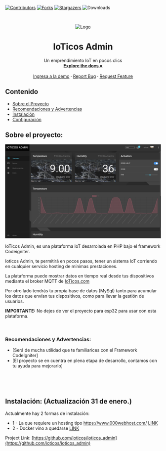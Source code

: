 [![Contributors][contributors-shield]][contributors-url]
[![Forks][forks-shield]][forks-url]
[![Stargazers][stars-shield]][stars-url]
![Downloads][down-shield]

<!-- MARKDOWN LINKS & IMAGES -->
<!-- https://www.markdownguide.org/basic-syntax/#reference-style-links -->
[contributors-shield]: https://img.shields.io/github/contributors/ioticos/ioticos_admin?style=plastic
[contributors-url]: https://github.com/ioticos/ioticos_admin/graphs/contributors
[forks-shield]: https://img.shields.io/github/forks/ioticos/ioticos_admin?label=Fork&style=plastic
[forks-url]: https://github.com/ioticos/ioticos-admin/network/members
[stars-shield]: https://img.shields.io/github/stars/ioticos/ioticos_admin?style=plastic
[stars-url]: https://github.com/ioticos/ioticos_admin/stargazers
[down-shield]: https://img.shields.io/github/downloads/ioticos/ioticos_admin/total?style=plastic



<!-- PROJECT LOGO -->
<br />
<p align="center">
  <a href="https://github.com/ioticos/ioticos_admin">
    <img src="https://ioticos.org/images/files/illustrator-featured-img-1.png" alt="Logo" width="380" >
  </a>

  <h1 align="center">IoTicos Admin</h1>

  <p align="center">
    Un emprendimiento IoT en pocos clics
    <br/>
    <a href="https://github.com/github_username/repo"><strong>Explore the docs »</strong></a>
    <br/>
    <br/>
    <a href="https://ioticosadmin.ml/app/">Ingresa a la demo</a>
    ·
    <a href="https://github.com/ioticos/ioticos_admin/issues">Report Bug</a>
    ·
    <a href="https://github.com/ioticos/ioticos_admin/issues">Request Feature</a>
  </p>
</p>



<!-- TABLE OF CONTENTS -->
## Contenido

* [Sobre el Proyecto](#sobre-el-proyecto)
* [Recomendaciones y Advertencias](#recomendaciones-y-advertencias)
* [Instalación](#Instalación)
* [Configuración](#Configuración)




<!-- ABOUT THE PROJECT -->
## Sobre el proyecto:

<p align="center">
  <img src="images/dashboard.jpg" alt="Logo" >
</p>

IoTicos Admin, es una plataforma IoT desarrolada en PHP bajo el framework Codeigniter.<br>

Ioticos Admin, te permitirá en pocos pasos, tener un sistema IoT corriendo en cualquier servicio hosting de mínimas prestaciones.<br>

La plataforma puede mostrar datos en tiempo real desde tus dispositivos mediante el broker MQTT de <a href="https://ioticos.org">IoTicos.com</a> <br>

Por otro lado tendrás tu propia base de datos (MySql) tanto para acumular los datos que envían tus dispositivos, como para llevar la gestión de usuarios.<br>

**IMPORTANTE:** No dejes de ver el proyecto para esp32 para usar con esta plataforma.<br><br><br>



### Recomendaciones y Advertencias:

* [Será de mucha utilidad que te familiarices con el Framework CodeIgniter]
* [El proyecto se en cuentra en plena etapa de desarrollo, contamos con tu ayuda para mejorarlo]


<br><br><br>

<!-- GETTING STARTED -->
## Instalación: (Actualización 31 de enero.)

Actualmente hay 2 formas de instalación:
* 1 - La que requiere un hosting tipo https://www.000webhost.com/ [LINK](https://github.com/ioticos/ioticos_admin/blob/master/INSTALL_HOSTING.md)
* 2 - Docker vino a quedarse [LINK](https://github.com/ioticos/ioticos_admin/blob/master/INSTALL_DOCKER.md) 




Project Link: [https://github.com/ioticos/ioticos_admin](https://github.com/ioticos/ioticos_admin)



